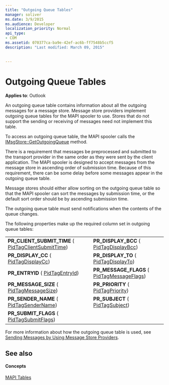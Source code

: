 ```yaml
---
title: "Outgoing Queue Tables"
manager: soliver
ms.date: 3/9/2015
ms.audience: Developer
localization_priority: Normal
api_type:
- COM
ms.assetid: 070377ca-ba9e-42ef-ac6b-ff7548b5ccf5
description: "Last modified: March 09, 2015"
 
 
---
```


# Outgoing Queue Tables

  
  
**Applies to**: Outlook 
  
An outgoing queue table contains information about all the outgoing messages for a message store. Message store providers implement outgoing queue tables for the MAPI spooler to use. Stores that do not support the sending or receiving of messages need not implement this table. 
  
To access an outgoing queue table, the MAPI spooler calls the [IMsgStore::GetOutgoingQueue](imsgstore-getoutgoingqueue.md) method. 
  
There is a requirement that messages be preprocessed and submitted to the transport provider in the same order as they were sent by the client application. The MAPI spooler is designed to accept messages from the message store in ascending order of submission time. Because of this requirement, there can be some delay before some messages appear in the outgoing queue table. 
  
Message stores should either allow sorting on the outgoing queue table so that the MAPI spooler can sort the messages by submission time, or the default sort order should be by ascending submission time. 
  
The outgoing queue table must send notifications when the contents of the queue changes.
  
The following properties make up the required column set in outgoing queue tables:
  
|||
|:-----|:-----|
|**PR_CLIENT_SUBMIT_TIME** ( [PidTagClientSubmitTime](pidtagclientsubmittime-canonical-property.md))  <br/> |**PR_DISPLAY_BCC** ( [PidTagDisplayBcc](pidtagdisplaybcc-canonical-property.md))  <br/> |
|**PR_DISPLAY_CC** ( [PidTagDisplayCc](pidtagdisplaycc-canonical-property.md))  <br/> |**PR_DISPLAY_TO** ( [PidTagDisplayTo](pidtagdisplayto-canonical-property.md))  <br/> |
|**PR_ENTRYID** ( [PidTagEntryId](pidtagentryid-canonical-property.md))  <br/> |**PR_MESSAGE_FLAGS** ( [PidTagMessageFlags](pidtagmessageflags-canonical-property.md))  <br/> |
|**PR_MESSAGE_SIZE** ( [PidTagMessageSize](pidtagmessagesize-canonical-property.md))  <br/> |**PR_PRIORITY** ( [PidTagPriority](pidtagpriority-canonical-property.md))  <br/> |
|**PR_SENDER_NAME** ( [PidTagSenderName](pidtagsendername-canonical-property.md))  <br/> |**PR_SUBJECT** ( [PidTagSubject](pidtagsubject-canonical-property.md))  <br/> |
|**PR_SUBMIT_FLAGS** ( [PidTagSubmitFlags](pidtagsubmitflags-canonical-property.md))  <br/> | <br/> |
   
For more information about how the outgoing queue table is used, see [Sending Messages by Using Message Store Providers](sending-messages-by-using-message-store-providers.md).
  
## See also

#### Concepts

[MAPI Tables](mapi-tables.md)

